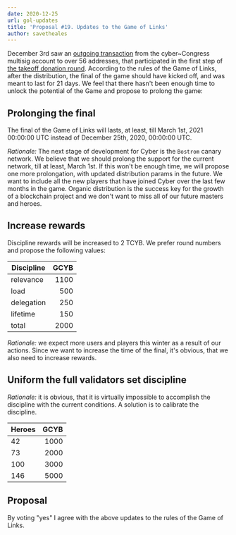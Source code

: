```yaml
---
date: 2020-12-25
url: gol-updates
title: 'Proposal #19. Updates to the Game of Links'
author: savetheales
---
```


December 3rd saw an [outgoing transaction](https://cyber.page/network/euler/tx/21E2702B7A2A9754CA3770EB69D3740513A6C3C3D9F71F922E37C25CB6F0DB57) from the cyber\~Congress multisig account to over 56 addresses, that participated in the first step of [the takeoff donation round](https://cybercongress.ai/takeoff-results). According to the rules of the Game of Links, after the distribution, the final of the game should have kicked off, and was meant to last for 21 days.
We feel that there hasn't been enough time to unlock the potential of the Game and propose to prolong the game:

## Prolonging the final

The final of the Game of Links will lasts, at least, till March 1st, 2021 00:00:00 UTC instead of December 25th, 2020, 00:00:00 UTC.

*Rationale:* The next stage of development for Cyber is the `Bostrom` canary network. We believe that we should prolong the support for the current network, till at least, March 1st. If this won't be enough time, we will propose one more prolongation, with updated distribution params in the future. We want to include all the new players that have joined Cyber over the last few months in the game. Organic distribution is the success key for the growth of a blockchain project and we don't want to miss all of our future masters and heroes.

## Increase rewards

Discipline rewards will be increased to 2 TCYB. We prefer round numbers and propose the following values:

|Discipline|GCYB|
|---|---:|
|relevance| 1100|
|load| 500|
|delegation| 250|
|lifetime| 150|
|total| 2000|

*Rationale:* we expect more users and players this winter as a result of our actions. Since we want to increase the time of the final, it's obvious, that we also need to increase rewards.

## Uniform the full validators set discipline

*Rationale:* it is obvious, that it is virtually impossible to accomplish the discipline with the current conditions. A solution is to calibrate the discipline.

|Heroes|GCYB|
|---|---:|
|42| 1000|
|73| 2000|
|100| 3000|
|146| 5000|

## Proposal

By voting "yes" I agree with the above updates to the rules of the Game of Links.
